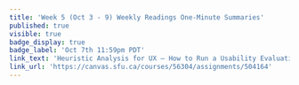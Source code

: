 ```yaml
---
title: 'Week 5 (Oct 3 - 9) Weekly Readings One-Minute Summaries'
published: true
visible: true
badge_display: true
badge_label: 'Oct 7th 11:59pm PDT'
link_text: 'Heuristic Analysis for UX – How to Run a Usability Evaluation'
link_url: 'https://canvas.sfu.ca/courses/56304/assignments/504164'
---
```

